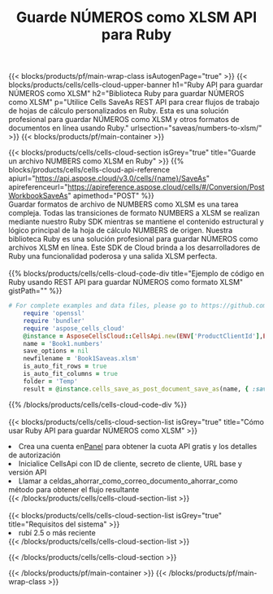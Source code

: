 ﻿---
title:  Guarde NÚMEROS como XLSM API para Ruby
description:  Usando Aspose.Cells Cloud SDK para Ruby para guardar el archivo de formato NUMBERS como archivo de formato XLSM.
url: /es/ruby/saveas/numbers-to-xlsm/
---
{{< blocks/products/pf/main-wrap-class isAutogenPage="true" >}}
{{< blocks/products/cells/cells-cloud-upper-banner h1="Ruby API para guardar NÚMEROS como XLSM" h2="Biblioteca Ruby para guardar NÚMEROS como XLSM" p="Utilice Cells SaveAs REST API para crear flujos de trabajo de hojas de cálculo personalizados en Ruby. Esta es una solución profesional para guardar NÚMEROS como XLSM y otros formatos de documentos en línea usando Ruby." urlsection="saveas/numbers-to-xlsm/" >}}
{{< blocks/products/pf/main-container >}}

{{< blocks/products/cells/cells-cloud-section isGrey="true" title="Guarde un archivo NUMBERS como XLSM en Ruby" >}}
{{% blocks/products/cells/cells-cloud-api-reference apiurl="https://api.aspose.cloud/v3.0/cells/{name}/SaveAs" apireferenceurl="https://apireference.aspose.cloud/cells/#/Conversion/PostWorkbookSaveAs" apimethod="POST" %}}
<br/>
Guardar formatos de archivo de NUMBERS como XLSM es una tarea compleja. Todas las transiciones de formato NUMBERS a XLSM se realizan mediante nuestro Ruby SDK mientras se mantiene el contenido estructural y lógico principal de la hoja de cálculo NUMBERS de origen. Nuestra biblioteca Ruby es una solución profesional para guardar NÚMEROS como archivos XLSM en línea. Este SDK de Cloud brinda a los desarrolladores de Ruby una funcionalidad poderosa y una salida XLSM perfecta.
<br/>
<br/>
{{% blocks/products/cells/cells-cloud-code-div title="Ejemplo de código en Ruby usando REST API para guardar NÚMEROS como formato XLSM" gistPath="" %}}
  
```ruby
# For complete examples and data files, please go to https://github.com/aspose-cells-cloud/aspose-cells-cloud-ruby/
    require 'openssl'
    require 'bundler'
    require 'aspose_cells_cloud'
    @instance = AsposeCellsCloud::CellsApi.new(ENV['ProductClientId'],ENV['ProductClientSecret'])
    name = 'Book1.numbers'
    save_options = nil
    newfilename = 'Book1Saveas.xlsm'
    is_auto_fit_rows = true
    is_auto_fit_columns = true
    folder = 'Temp'
    result = @instance.cells_save_as_post_document_save_as(name, { :save_options=>save_options, :newfilename=>(folder+"/"+newfilename), :is_auto_fit_rows=>is_auto_fit_rows, :is_auto_fit_columns=>is_auto_fit_columns, :folder=>folder})
```
  
{{% /blocks/products/cells/cells-cloud-code-div %}}
<br/>
<br/>
{{< blocks/products/cells/cells-cloud-section-list isGrey="true" title="Cómo usar Ruby API para guardar NÚMEROS como XLSM" >}}
<li> Crea una cuenta en<a href="https://dashboard.aspose.cloud/">Panel</a> para obtener la cuota API gratis y los detalles de autorización</li>
<li>Inicialice CellsApi con ID de cliente, secreto de cliente, URL base y versión API</li>
<li>Llamar a celdas_ahorrar_como_correo_documento_ahorrar_como método para obtener el flujo resultante</li>
{{< /blocks/products/cells/cells-cloud-section-list >}}
<br/>
<br/>
{{< blocks/products/cells/cells-cloud-section-list isGrey="true" title="Requisitos del sistema" >}}
<li>rubí 2.5 o más reciente</li>
{{< /blocks/products/cells/cells-cloud-section-list >}}

{{< /blocks/products/cells/cells-cloud-section >}}

{{< /blocks/products/pf/main-container >}}
{{< /blocks/products/pf/main-wrap-class >}}
